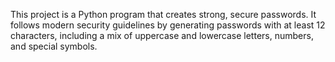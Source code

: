 This project is a Python program that creates strong, secure passwords. It follows modern security guidelines by generating passwords with at least 12 characters, including a mix of uppercase and lowercase letters, numbers, and special symbols.
